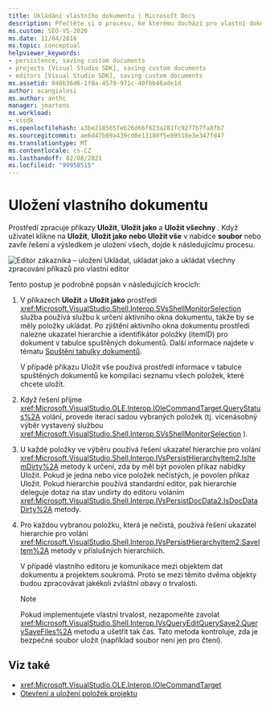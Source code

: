 ```yaml
---
title: Ukládání vlastního dokumentu | Microsoft Docs
description: Přečtěte si o procesu, ke kterému dochází pro vlastní dokument pro typ projektu, který přidáte do integrovaného vývojového prostředí sady Visual Studio.
ms.custom: SEO-VS-2020
ms.date: 11/04/2016
ms.topic: conceptual
helpviewer_keywords:
- persistence, saving custom documents
- projects [Visual Studio SDK], saving custom documents
- editors [Visual Studio SDK], saving custom documents
ms.assetid: 040b36d6-1f0a-4579-971c-40fbb46ade1d
author: acangialosi
ms.author: anthc
manager: jmartens
ms.workload:
- vssdk
ms.openlocfilehash: a3be218565feb26d66f623a281fc9277b7fa8fb7
ms.sourcegitcommit: ae6d47b09a439cd0e13180f5e89510e3e347fd47
ms.translationtype: MT
ms.contentlocale: cs-CZ
ms.lasthandoff: 02/08/2021
ms.locfileid: "99958515"
---
```

# <a name="saving-a-custom-document"></a>Uložení vlastního dokumentu
Prostředí zpracuje příkazy **Uložit**, **Uložit jako** a **Uložit všechny** . Když uživatel klikne na **Uložit**, **Uložit jako** **nebo Uložit vše** v nabídce **soubor** nebo zavře řešení a výsledkem je uložení všech, dojde k následujícímu procesu.

 ![Editor zákazníka – uložení](../../extensibility/internals/media/private.gif "Privátní") Ukládat, ukládat jako a ukládat všechny zpracování příkazů pro vlastní editor

 Tento postup je podrobně popsán v následujících krocích:

1. V příkazech **Uložit** a **Uložit jako** prostředí <xref:Microsoft.VisualStudio.Shell.Interop.SVsShellMonitorSelection> služba používá službu k určení aktivního okna dokumentu, takže by se měly položky ukládat. Po zjištění aktivního okna dokumentu prostředí nalezne ukazatel hierarchie a identifikátor položky (itemID) pro dokument v tabulce spuštěných dokumentů. Další informace najdete v tématu [Spuštění tabulky dokumentů](../../extensibility/internals/running-document-table.md).

     V případě příkazu Uložit vše používá prostředí informace v tabulce spuštěných dokumentů ke kompilaci seznamu všech položek, které chcete uložit.

2. Když řešení přijme <xref:Microsoft.VisualStudio.OLE.Interop.IOleCommandTarget.QueryStatus%2A> volání, provede iteraci sadou vybraných položek (tj. vícenásobný výběr vystavený službou <xref:Microsoft.VisualStudio.Shell.Interop.SVsShellMonitorSelection> ).

3. U každé položky ve výběru používá řešení ukazatel hierarchie pro volání <xref:Microsoft.VisualStudio.Shell.Interop.IVsPersistHierarchyItem2.IsItemDirty%2A> metody k určení, zda by měl být povolen příkaz nabídky Uložit. Pokud je jedna nebo více položek nečistých, je povolen příkaz Uložit. Pokud hierarchie používá standardní editor, pak hierarchie deleguje dotaz na stav undirty do editoru voláním <xref:Microsoft.VisualStudio.Shell.Interop.IVsPersistDocData2.IsDocDataDirty%2A> metody.

4. Pro každou vybranou položku, která je nečistá, používá řešení ukazatel hierarchie pro volání <xref:Microsoft.VisualStudio.Shell.Interop.IVsPersistHierarchyItem2.SaveItem%2A> metody v příslušných hierarchiích.

     V případě vlastního editoru je komunikace mezi objektem dat dokumentu a projektem soukromá. Proto se mezi těmito dvěma objekty budou zpracovávat jakékoli zvláštní obavy o trvalosti.

    > [!NOTE]
    > Pokud implementujete vlastní trvalost, nezapomeňte zavolat <xref:Microsoft.VisualStudio.Shell.Interop.IVsQueryEditQuerySave2.QuerySaveFiles%2A> metodu a ušetřit tak čas. Tato metoda kontroluje, zda je bezpečné soubor uložit (například soubor není jen pro čtení).

## <a name="see-also"></a>Viz také
- <xref:Microsoft.VisualStudio.OLE.Interop.IOleCommandTarget>
- [Otevření a uložení položek projektu](../../extensibility/internals/opening-and-saving-project-items.md)

